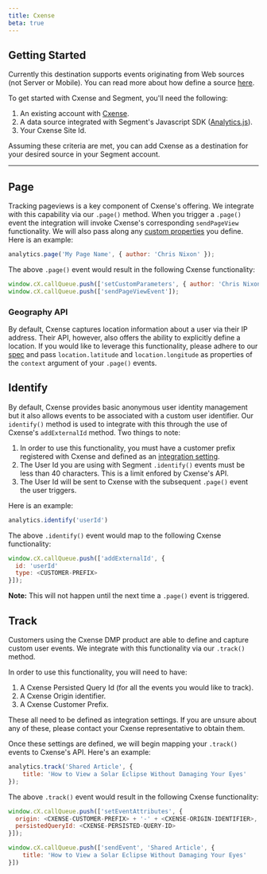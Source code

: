 ```yaml
---
title: Cxense
beta: true
---
```


## Getting Started

Currently this destination supports events originating from Web sources (not Server or Mobile). You can read more about how define a source [here](/docs/guides/getting-started/what-is-a-source/).

To get started with Cxense and Segment, you'll need the following:

1. An existing account with [Cxense](http://www.cxense.com/).
2. A data source integrated with Segment's Javascript SDK ([Analytics.js](/docs/sources/website/analytics.js/)).
3. Your Cxense Site Id.

Assuming these criteria are met, you can add Cxense as a destination for your desired source in your Segment account.

- - -

## Page

Tracking pageviews is a key component of Cxense's offering. We integrate with this capability via our `.page()` method. When you trigger a `.page()` event the integration will invoke Cxense's corresponding `sendPageView` functionality. We will also pass along any [custom properties](https://segment.com/docs/sources/website/analytics.js/#page) you define. Here is an example:

```js
analytics.page('My Page Name', { author: 'Chris Nixon' });
```

The above `.page()` event would result in the following Cxense functionality:

```js
window.cX.callQueue.push(['setCustomParameters', { author: 'Chris Nixon' }]);
window.cX.callQueue.push(['sendPageViewEvent']);
```

### Geography API

By default, Cxense captures location information about a user via their IP address. Their API, however, also offers the ability to explicitly define a location. If you would like to leverage this functionality, please adhere to our [spec](/docs/spec/common/#context) and pass `location.latitude` and `location.longitude` as properties of the `context` argument of your `.page()` events.

## Identify

By default, Cxense provides basic anonymous user identity management but it also allows events to be associated with a custom user identifier. Our `identify()` method is used to integrate with this through the use of Cxense's `addExternalId` method. Two things to note:

1. In order to use this functionality, you must have a customer prefix registered with Cxense and defined as an [integration setting](/docs/destinations/cxense/#customer-prefix).
2. The User Id you are using with Segment `.identify()` events must be less than 40 characters. This is a limit enfored by Cxense's API.
3. The User Id will be sent to Cxense with the subsequent `.page()` event the user triggers.

Here is an example:

```js
analytics.identify('userId')
```

The above `.identify()` event would map to the following Cxense functionality:

```js
window.cX.callQueue.push(['addExternalId', {
  id: 'userId'
  type: <CUSTOMER-PREFIX>
}]);
```
**Note:** This will not happen until the next time a `.page()` event is triggered.

## Track

Customers using the Cxense DMP product are able to define and capture custom user events. We integrate with this functionality via our `.track()` method.

In order to use this functionality, you will need to have:

1. A Cxense Persisted Query Id (for all the events you would like to track).
2. A Cxense Origin identifier.
3. A Cxense Customer Prefix.

These all need to be defined as integration settings. If you are unsure about any of these, please contact your Cxense representative to obtain them.

Once these settings are defined, we will begin mapping your `.track()` events to Cxense's API. Here's an example:

```js
analytics.track('Shared Article', {
    title: 'How to View a Solar Eclipse Without Damaging Your Eyes'
});
```

The above `.track()` event would result in the following Cxense functionality:

```js
window.cX.callQueue.push(['setEventAttributes', {
  origin: <CXENSE-CUSTOMER-PREFIX> + '-' + <CXENSE-ORIGIN-IDENTIFIER>,
  persistedQueryId: <CXENSE-PERSISTED-QUERY-ID>
}]);

window.cX.callQueue.push(['sendEvent', 'Shared Article', {
    title: 'How to View a Solar Eclipse Without Damaging Your Eyes'
}])
```
